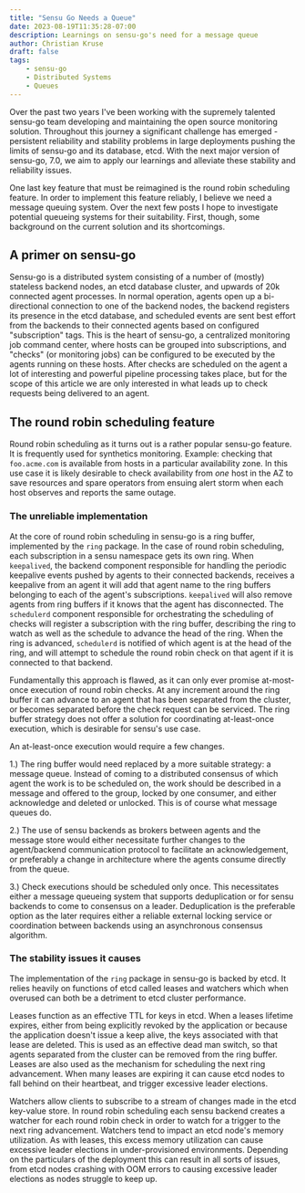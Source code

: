 ```yaml
---
title: "Sensu Go Needs a Queue"
date: 2023-08-19T11:35:28-07:00
description: Learnings on sensu-go's need for a message queue
author: Christian Kruse
draft: false
tags:
    - sensu-go
    - Distributed Systems
    - Queues
---
```


Over the past two years I've been working with the supremely talented sensu-go
team developing and maintaining the open source monitoring solution. Throughout
this journey a significant challenge has emerged - persistent reliability and
stability problems in large deployments pushing the limits of sensu-go and its
database, etcd. With the next major version of sensu-go, 7.0, we aim to apply
our learnings and alleviate these stability and reliability issues.

One last key feature that must be reimagined is the round robin scheduling
feature. In order to implement this feature reliably, I believe we need a
message queuing system. Over the next few posts I hope to investigate potential
queueing systems for their suitability. First, though, some background on the
current solution and its shortcomings.

## A primer on sensu-go

Sensu-go is a distributed system consisting of a number of (mostly) stateless
backend nodes, an etcd database cluster, and upwards of 20k connected agent
processes. In normal operation, agents open up a bi-directional connection to
one of the backend nodes, the backend registers its presence in the etcd
database, and scheduled events are sent best effort from the backends to their
connected agents based on configured "subscription" tags. This is the heart of
sensu-go, a centralized monitoring job command center, where hosts can be
grouped into subscriptions, and "checks" (or monitoring jobs) can be configured
to be executed by the agents running on these hosts. After checks are scheduled
on the agent a lot of interesting and powerful pipeline processing takes place,
but for the scope of this article we are only interested in what leads up to
check requests being delivered to an agent.

## The round robin scheduling feature

Round robin scheduling as it turns out is a rather popular sensu-go feature. It
is frequently used for synthetics monitoring. Example: checking that
`foo.acme.com` is available from hosts in a particular availability zone. In
this use case it is likely desirable to check availability from _one_ host in
the AZ to save resources and spare operators from ensuing alert storm when each
host observes and reports the same outage.

### The unreliable implementation

At the core of round robin scheduling in sensu-go is a ring buffer, implemented
by the `ring` package. In the case of round robin scheduling, each subscription
in a sensu namespace gets its own ring. When `keepalived`, the backend component
responsible for handling the periodic keepalive events pushed by agents to their
connected backends, receives a keepalive from an agent it will add that agent
name to the ring buffers belonging to each of the agent's subscriptions.
`keepalived` will also remove agents from ring buffers if it knows that the
agent has disconnected. The `schedulerd` component responsible for orchestrating
the scheduling of checks will register a subscription with the ring buffer,
describing the ring to watch as well as the schedule to advance the head of the
ring. When the ring is advanced, `schedulerd` is notified of which agent is at
the head of the ring, and will attempt to schedule the round robin check on that
agent if it is connected to that backend.

Fundamentally this approach is flawed, as it can only ever promise at-most-once
execution of round robin checks. At any increment around the ring buffer it can
advance to an agent that has been separated from the cluster, or becomes
separated before the check request can be serviced. The ring buffer strategy
does not offer a solution for coordinating at-least-once execution, which is
desirable for sensu's use case.

An at-least-once execution would require a few changes.

1.) The ring buffer would need replaced by a more suitable strategy: a message
queue. Instead of coming to a distributed consensus of which agent the work is
to be scheduled on, the work should be described in a message and offered to the
group, locked by one consumer, and either acknowledge and deleted or unlocked.
This is of course what message queues do.

2.) The use of sensu backends as brokers between agents and the message store
would either necessitate further changes to the agent/backend communication
protocol to facilitate an acknowledgement, or preferably a change in
architecture where the agents consume directly from the queue.

3.) Check executions should be scheduled only once. This necessitates either a
message queueing system that supports deduplication or for sensu backends to
come to consensus on a leader. Deduplication is the preferable option as the
later requires either a reliable external locking service or coordination
between backends using an asynchronous consensus algorithm.

### The stability issues it causes

The implementation of the `ring` package in sensu-go is backed by etcd. It
relies heavily on functions of etcd called leases and watchers which when
overused can both be a detriment to etcd cluster performance.

Leases function as an effective TTL for keys in etcd. When a leases lifetime
expires, either from being explicitly revoked by the application or because the
application doesn't issue a keep alive, the keys associated with that lease are
deleted. This is used as an effective dead man switch, so that agents separated
from the cluster can be removed from the ring buffer. Leases are also used as
the mechanism for scheduling the next ring advancement. When many leases are
expiring it can cause etcd nodes to fall behind on their heartbeat, and trigger
excessive leader elections.

Watchers allow clients to subscribe to a stream of changes made in the etcd
key-value store. In round robin scheduling each sensu backend creates a watcher
for each round robin check in order to watch for a trigger to the next ring
advancement. Watchers tend to impact an etcd node's memory utilization. As with
leases, this excess memory utilization can cause excessive leader elections in
under-provisioned environments. Depending on the particulars of the deployment
this can result in all sorts of issues, from etcd nodes crashing with OOM errors
to causing excessive leader elections as nodes struggle to keep up.


